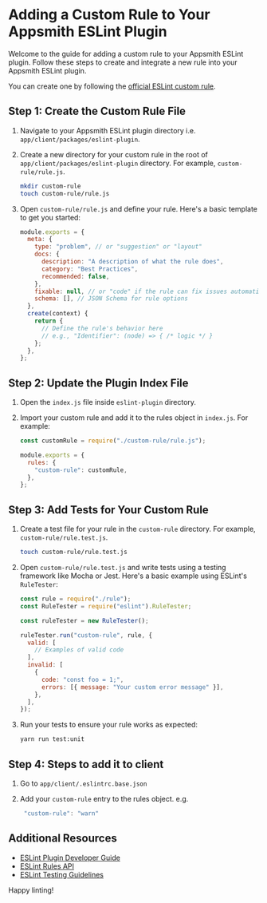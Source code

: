 # Adding a Custom Rule to Your Appsmith ESLint Plugin

Welcome to the guide for adding a custom rule to your Appsmith ESLint plugin. Follow these steps to create and integrate a new rule into your Appsmith ESLint plugin.

You can create one by following the [official ESLint custom rule](https://eslint.org/docs/latest/extend/custom-rule-tutorial).

## Step 1: Create the Custom Rule File

1. Navigate to your Appsmith ESLint plugin directory i.e. `app/client/packages/eslint-plugin`.
2. Create a new directory for your custom rule in the root of `app/client/packages/eslint-plugin` directory. For example, `custom-rule/rule.js`.

   ```bash
   mkdir custom-rule
   touch custom-rule/rule.js
   ```

3. Open `custom-rule/rule.js` and define your rule. Here's a basic template to get you started:

   ```js
   module.exports = {
     meta: {
       type: "problem", // or "suggestion" or "layout"
       docs: {
         description: "A description of what the rule does",
         category: "Best Practices",
         recommended: false,
       },
       fixable: null, // or "code" if the rule can fix issues automatically
       schema: [], // JSON Schema for rule options
     },
     create(context) {
       return {
         // Define the rule's behavior here
         // e.g., "Identifier": (node) => { /* logic */ }
       };
     },
   };
   ```

## Step 2: Update the Plugin Index File

1. Open the `index.js` file inside `eslint-plugin` directory.

2. Import your custom rule and add it to the rules object in `index.js`. For example:

   ```js
   const customRule = require("./custom-rule/rule.js");

   module.exports = {
     rules: {
       "custom-rule": customRule,
     },
   };
   ```

## Step 3: Add Tests for Your Custom Rule

1. Create a test file for your rule in the `custom-rule` directory. For example, `custom-rule/rule.test.js`.

   ```bash
   touch custom-rule/rule.test.js
   ```

2. Open `custom-rule/rule.test.js` and write tests using a testing framework like Mocha or Jest. Here's a basic example using ESLint's `RuleTester`:

   ```js
   const rule = require("./rule");
   const RuleTester = require("eslint").RuleTester;

   const ruleTester = new RuleTester();

   ruleTester.run("custom-rule", rule, {
     valid: [
       // Examples of valid code
     ],
     invalid: [
       {
         code: "const foo = 1;",
         errors: [{ message: "Your custom error message" }],
       },
     ],
   });
   ```

3. Run your tests to ensure your rule works as expected:

   ```bash
   yarn run test:unit
   ```

## Step 4: Steps to add it to client

1. Go to `app/client/.eslintrc.base.json`
2. Add your `custom-rule` entry to the rules object. e.g.

   ```javascript
    "custom-rule": "warn"
   ```

## Additional Resources

- [ESLint Plugin Developer Guide](https://eslint.org/docs/developer-guide/working-with-plugins)
- [ESLint Rules API](https://eslint.org/docs/developer-guide/working-with-rules)
- [ESLint Testing Guidelines](https://eslint.org/docs/developer-guide/unit-testing)

Happy linting!
